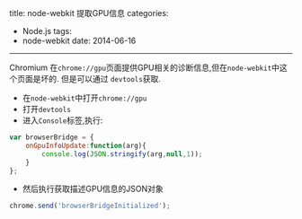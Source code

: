 title: node-webkit 提取GPU信息
categories:
  - Node.js
tags:
  - node-webkit
date: 2014-06-16
---


Chromium 在`chrome://gpu`页面提供GPU相关的诊断信息,但在`node-webkit`中这个页面是坏的. 但是可以通过
`devtools`获取.

<!-- more -->

- 在`node-webkit`中打开`chrome://gpu`
- 打开`devtools`
- 进入`Console`标签,执行:

```javascript
var browserBridge = {
    onGpuInfoUpdate:function(arg){
        console.log(JSON.stringify(arg,null,1));
    }
};
```

- 然后执行获取描述GPU信息的JSON对象

```javascript
chrome.send('browserBridgeInitialized');
```


